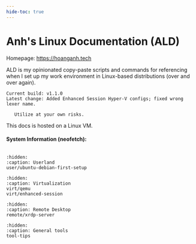 ```yaml
---
hide-toc: true
---
```


Anh's Linux Documentation \(ALD\)
===============================================

Homepage: <https://hoanganh.tech>

ALD is my opinionated copy-paste scripts and commands for referencing when I set up my work environment in Linux-based distributions (over and over again).

```
Current build: v1.1.0
Latest change: Added Enhanced Session Hyper-V configs; fixed wrong lexer name.
```

```{warning}
   Utilize at your own risks.
```

This docs is hosted on a Linux VM.

#### System Information \(neofetch\):

```{include} ./host-info.md
```

```{toctree}
:hidden:
:caption: Userland
user/ubuntu-debian-first-setup
```

```{toctree}
:hidden:
:caption: Virtualization
virt/qemu
virt/enhanced-session
```

```{toctree}
:hidden:
:caption: Remote Desktop
remote/xrdp-server
```

```{toctree}
:hidden:
:caption: General tools
tool-tips
```